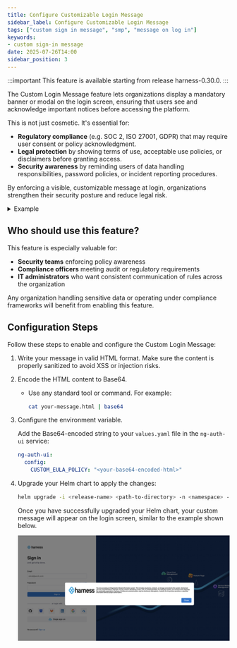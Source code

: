 ```yaml
---
title: Configure Customizable Login Message
sidebar_label: Configure Customizable Login Message
tags: ["custom sign in message", "smp", "message on log in"]
keywords: 
- custom sign-in message
date: 2025-07-26T14:00
sidebar_position: 3
---
```


<!--Pre-requistics-->

:::important
    This feature is available starting from release harness-0.30.0. 
:::

<!--Introduction: what is customizable login message, why it is needed-->

The Custom Login Message feature lets organizations display a mandatory banner or modal on the login screen, ensuring that users see and acknowledge important notices before accessing the platform.

This is not just cosmetic. It's essential for:

* **Regulatory compliance** (e.g. SOC 2, ISO 27001, GDPR) that may require user consent or policy acknowledgment.
* **Legal protection** by showing terms of use, acceptable use policies, or disclaimers before granting access.
* **Security awareness** by reminding users of data handling responsibilities, password policies, or incident reporting procedures.

By enforcing a visible, customizable message at login, organizations strengthen their security posture and reduce legal risk.

<details>
    <summary>Example</summary>
        <p>
            You are accessing a U.S. Government (USG) Information System (IS) that is provided for USG-authorized use only.

            By using this IS (which includes any device attached to this IS), you consent to the following conditions:

            -The USG routinely intercepts and monitors communications on this IS for purposes including, but not limited to, penetration testing, COMSEC monitoring, network operations and defense, personnel misconduct (PM), law enforcement (LE), and counterintelligence (CI) investigations.

            -At any time, the USG may inspect and seize data stored on this IS.

            -Communications using, or data stored on, this IS are not private, are subject to routine monitoring, interception, and search, and may be disclosed or used for any USG-authorized purpose.

            -This IS includes security measures (e.g., authentication and access controls) to protect USG interests--not for your personal benefit or privacy.

            -Notwithstanding the above, using this IS does not constitute consent to PM, LE or CI investigative searching or monitoring of the content of privileged communications, or work product, related to personal representation or services by attorneys, psychotherapists, or clergy, and their assistants. Such communications and work products are private and confidential. See User Agreement for details.
        </p>
</details>




## Who should use this feature?

This feature is especially valuable for:

* **Security teams** enforcing policy awareness
* **Compliance officers** meeting audit or regulatory requirements
* **IT administrators** who want consistent communication of rules across the organization

Any organization handling sensitive data or operating under compliance frameworks will benefit from enabling this feature.

<!--configuration steps: how to enable this sign-in message-->

## Configuration Steps

Follow these steps to enable and configure the Custom Login Message:

1. Write your message in valid HTML format. Make sure the content is properly sanitized to avoid XSS or injection risks.

2. Encode the HTML content to Base64.

    - Use any standard tool or command. For example:

        ```bash
        cat your-message.html | base64
        ```

3. Configure the environment variable.

   Add the Base64-encoded string to your `values.yaml` file in the `ng-auth-ui` service:

   ```yaml
   ng-auth-ui:
     config:
       CUSTOM_EULA_POLICY: "<your-base64-encoded-html>"
   ```

4. Upgrade your Helm chart to apply the changes:

   ```bash
   helm upgrade -i <release-name> <path-to-directory> -n <namespace> -f values.yaml
   ```

    Once you have successfully upgraded your Helm chart, your custom message will appear on the login screen, similar to the example shown below.

    ![custom-message](./static/custom-sign-in-message.png)

<!--Working snapshot-->


